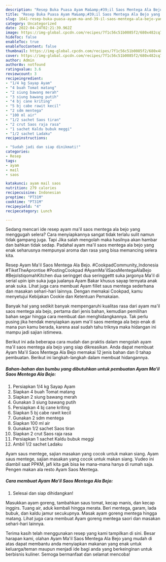 ```yaml
---
description: "Resep Buka Puasa Ayam Ma&amp;#39;il Saos Mentega Ala Bejo yang Sempurna"
title: "Resep Buka Puasa Ayam Ma&amp;#39;il Saos Mentega Ala Bejo yang Sempurna"
slug: 1641-resep-buka-puasa-ayam-ma-and-39-il-saos-mentega-ala-bejo-yang-sempurna
category: Uncategorized
date: 2022-04-24T02:21:39.962Z
image: https://img-global.cpcdn.com/recipes/7f1c56c51b0085f2/680x482cq70/ayam-mail-saos-mentega-ala-bejo-foto-resep-utama.jpg
hideToc: false
enableToc: true
enableTocContent: false
thumbnail: https://img-global.cpcdn.com/recipes/7f1c56c51b0085f2/680x482cq70/ayam-mail-saos-mentega-ala-bejo-foto-resep-utama.jpg
cover: https://img-global.cpcdn.com/recipes/7f1c56c51b0085f2/680x482cq70/ayam-mail-saos-mentega-ala-bejo-foto-resep-utama.jpg
author: Admin
authorAv: notfound
ratingvalue: 3.6
reviewcount: 3
recipeingredient:
- "1/4 kg Sayap Ayam"
- "4 buah Tomat matang"
- "2 siung bawang merah"
- "3 siung bawang putih"
- "4 bj cane kriting"
- "5 bj cabe rawit kecil"
- "2 sdm mentega"
- "100 ml air"
- "1/2 sachet Saos tiran"
- "2 crut Saos raja rasa"
- "1 sachet Kaldu bubuk meggi"
- "1/2 sachet Ladaku"
recipeinstructions:

- "Sudah jadi dan siap dinikmati!"
categories:
- Resep
tags:
- ayam
- mail
- saos

katakunci: ayam mail saos 
nutrition: 279 calories
recipecuisine: Indonesian
preptime: "PT31M"
cooktime: "PT31M"
recipeyield: "4"
recipecategory: Lunch

---
```



Sedang mencari ide resep ayam ma&#39;il saos mentega ala bejo yang menggugah selera? Cara menyiapkannya sangat tidak terlalu sulit namun tidak gampang juga. Tapi Jika salah mengolah maka hasilnya akan hambar dan bahkan tidak sedap. Padahal ayam ma&#39;il saos mentega ala bejo yang enak seharusnya mempunyai aroma dan rasa yang bisa memancing selera kita.


Resep Ayam Ma&#39;il Saos Mentega Ala Bejo. #CookpadCommunity_Indonesia #TiketTheAprontise #PostingCookpad #AyamMa&#39;ilSaosMentegaAlaBejo #BejoIstiqomahKitchen dua seringget dua seringgettt suka jargonya Ma&#39;il di serial upin ipin suka juga jualanya Ayam Bakar khusus sayap ternyata anak anak suka. Lihat juga cara membuat Ayam fillet saus mentega sederhana dan masakan sehari-hari lainnya. Dengan memakai Cookpad, kamu menyetujui Kebijakan Cookie dan Ketentuan Pemakaian.

Banyak hal yang sedikit banyak mempengaruhi kualitas rasa dari ayam ma&#39;il saos mentega ala bejo, pertama dari jenis bahan, kemudian pemilihan bahan segar hingga cara membuat dan menghidangkannya. Tak perlu pusing jika hendak menyiapkan ayam ma&#39;il saos mentega ala bejo enak di mana pun kamu berada, karena asal sudah tahu triknya maka hidangan ini mampu jadi sajian istimewa.


Berikut ini ada beberapa cara mudah dan praktis dalam mengolah ayam ma&#39;il saos mentega ala bejo yang siap dikreasikan. Anda dapat membuat Ayam Ma&#39;il Saos Mentega Ala Bejo memakai 12 jenis bahan dan 0 tahap pembuatan. Berikut ini langkah-langkah dalam membuat hidangannya.

<!--inarticleads1-->

##### Bahan-bahan dan bumbu yang dibutuhkan untuk pembuatan Ayam Ma&#39;il Saos Mentega Ala Bejo:

1. Persiapkan 1/4 kg Sayap Ayam
1. Siapkan 4 buah Tomat matang
1. Siapkan 2 siung bawang merah
1. Gunakan 3 siung bawang putih
1. Persiapkan 4 bj cane kriting
1. Siapkan 5 bj cabe rawit kecil
1. Gunakan 2 sdm mentega
1. Siapkan 100 ml air
1. Gunakan 1/2 sachet Saos tiran
1. Siapkan 2 crut Saos raja rasa
1. Persiapkan 1 sachet Kaldu bubuk meggi
1. Ambil 1/2 sachet Ladaku


Ayam saus mentege, sajian masakan yang cocok untuk makan siang. Ayam saus mentege, sajian masakan yang cocok untuk makan siang. Vudeo ini diambil saat PPKM, jafi kita gak bisa ke mana-mana hanya di rumah saja. Pengen makan ala resto Ayam Saos Mentega. 

<!--inarticleads2-->

##### Cara membuat Ayam Ma&#39;il Saos Mentega Ala Bejo:


1. Selesai dan siap dihidangkan!

Masukkan ayam goreng, tambahkan saus tomat, kecap manis, dan kecap inggirs. Tuang air, aduk kembali hingga merata. Beri mentega, garam, lada bubuk, dan kaldu jamur secukupnya. Masak ayam goreng mentega hingga matang. Lihat juga cara membuat Ayam goreng mentega saori dan masakan sehari-hari lainnya. 

Terima kasih telah menggunakan resep yang kami tampilkan di sini. Besar harapan kami, olahan Ayam Ma&#39;il Saos Mentega Ala Bejo yang mudah di atas dapat membantu anda menyiapkan makanan yang enak untuk keluarga/teman maupun menjadi ide bagi anda yang berkeinginan untuk berbisnis kuliner. Semoga bermanfaat dan selamat mencoba!
